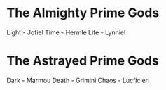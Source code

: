 # The Almighty Prime Gods

Light - Jofiel
Time - Hermle
Life - Lynniel


# The Astrayed Prime Gods

Dark - Marmou
Death - Grimini
Chaos - Lucficien